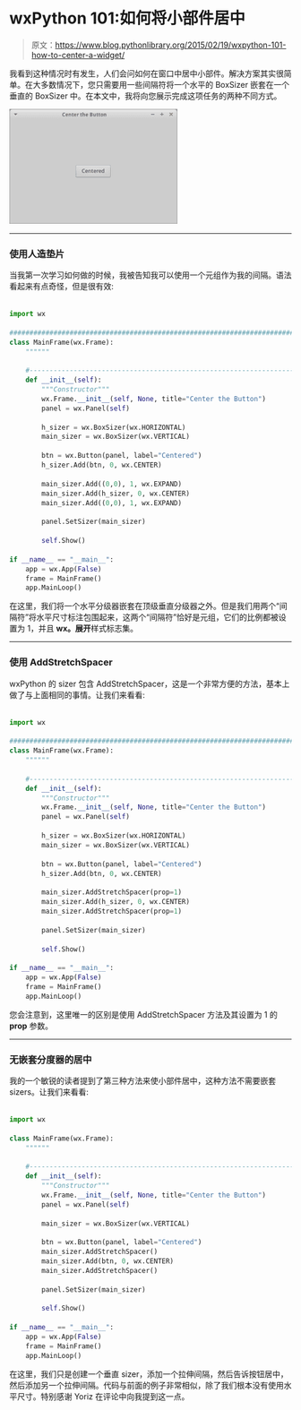 # wxPython 101:如何将小部件居中

> 原文：<https://www.blog.pythonlibrary.org/2015/02/19/wxpython-101-how-to-center-a-widget/>

我看到这种情况时有发生，人们会问如何在窗口中居中小部件。解决方案其实很简单。在大多数情况下，您只需要用一些间隔符将一个水平的 BoxSizer 嵌套在一个垂直的 BoxSizer 中。在本文中，我将向您展示完成这项任务的两种不同方式。

[![wx_centered](img/8be1382882e9c4a1a5de55c666b86b62.png)](https://www.blog.pythonlibrary.org/wp-content/uploads/2015/02/wx_centered.png)

* * *

### 使用人造垫片

当我第一次学习如何做的时候，我被告知我可以使用一个元组作为我的间隔。语法看起来有点奇怪，但是很有效:

```py

import wx

########################################################################
class MainFrame(wx.Frame):
    """"""

    #----------------------------------------------------------------------
    def __init__(self):
        """Constructor"""
        wx.Frame.__init__(self, None, title="Center the Button")
        panel = wx.Panel(self)

        h_sizer = wx.BoxSizer(wx.HORIZONTAL)
        main_sizer = wx.BoxSizer(wx.VERTICAL)

        btn = wx.Button(panel, label="Centered")
        h_sizer.Add(btn, 0, wx.CENTER)

        main_sizer.Add((0,0), 1, wx.EXPAND)
        main_sizer.Add(h_sizer, 0, wx.CENTER)
        main_sizer.Add((0,0), 1, wx.EXPAND)

        panel.SetSizer(main_sizer)

        self.Show()

if __name__ == "__main__":
    app = wx.App(False)
    frame = MainFrame()
    app.MainLoop()

```

在这里，我们将一个水平分级器嵌套在顶级垂直分级器之外。但是我们用两个“间隔符”将水平尺寸标注包围起来，这两个“间隔符”恰好是元组，它们的比例都被设置为 1，并且 **wx。展开**样式标志集。

* * *

### 使用 AddStretchSpacer

wxPython 的 sizer 包含 AddStretchSpacer，这是一个非常方便的方法，基本上做了与上面相同的事情。让我们来看看:

```py

import wx

########################################################################
class MainFrame(wx.Frame):
    """"""

    #----------------------------------------------------------------------
    def __init__(self):
        """Constructor"""
        wx.Frame.__init__(self, None, title="Center the Button")
        panel = wx.Panel(self)

        h_sizer = wx.BoxSizer(wx.HORIZONTAL)
        main_sizer = wx.BoxSizer(wx.VERTICAL)

        btn = wx.Button(panel, label="Centered")
        h_sizer.Add(btn, 0, wx.CENTER)

        main_sizer.AddStretchSpacer(prop=1)
        main_sizer.Add(h_sizer, 0, wx.CENTER)
        main_sizer.AddStretchSpacer(prop=1)

        panel.SetSizer(main_sizer)

        self.Show()

if __name__ == "__main__":
    app = wx.App(False)
    frame = MainFrame()
    app.MainLoop()

```

您会注意到，这里唯一的区别是使用 AddStretchSpacer 方法及其设置为 1 的 **prop** 参数。

* * *

### 无嵌套分度器的居中

我的一个敏锐的读者提到了第三种方法来使小部件居中，这种方法不需要嵌套 sizers。让我们来看看:

```py

import wx

class MainFrame(wx.Frame):
    """"""

    #----------------------------------------------------------------------
    def __init__(self):
        """Constructor"""
        wx.Frame.__init__(self, None, title="Center the Button")
        panel = wx.Panel(self)

        main_sizer = wx.BoxSizer(wx.VERTICAL)

        btn = wx.Button(panel, label="Centered")
        main_sizer.AddStretchSpacer()
        main_sizer.Add(btn, 0, wx.CENTER)
        main_sizer.AddStretchSpacer()

        panel.SetSizer(main_sizer)

        self.Show()

if __name__ == "__main__":
    app = wx.App(False)
    frame = MainFrame()
    app.MainLoop()

```

在这里，我们只是创建一个垂直 sizer，添加一个拉伸间隔，然后告诉按钮居中，然后添加另一个拉伸间隔。代码与前面的例子非常相似，除了我们根本没有使用水平尺寸。特别感谢 Yoriz 在评论中向我提到这一点。
